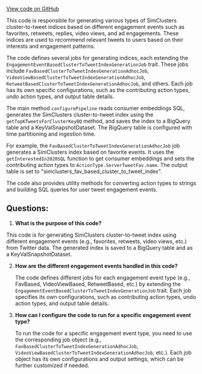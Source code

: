 [View code on GitHub](https://github.com/misbahsy/the-algorithm/src/scala/com/twitter/simclusters_v2/scio/bq_generation/simclusters_index_generation/EngagementEventBasedClusterToTweetIndexGenerationJob.scala)

This code is responsible for generating various types of SimClusters cluster-to-tweet indices based on different engagement events such as favorites, retweets, replies, video views, and ad engagements. These indices are used to recommend relevant tweets to users based on their interests and engagement patterns.

The code defines several jobs for generating indices, each extending the `EngagementEventBasedClusterToTweetIndexGenerationJob` trait. These jobs include `FavBasedClusterToTweetIndexGenerationAdhocJob`, `VideoViewBasedClusterToTweetIndexGenerationAdhocJob`, `RetweetBasedClusterToTweetIndexGenerationAdhocJob`, and others. Each job has its own specific configurations, such as the contributing action types, undo action types, and output table details.

The main method `configurePipeline` reads consumer embeddings SQL, generates the SimClusters cluster-to-tweet index using the `getTopKTweetsForClusterKeyBQ` method, and saves the index to a BigQuery table and a KeyValSnapshotDataset. The BigQuery table is configured with time partitioning and ingestion time.

For example, the `FavBasedClusterToTweetIndexGenerationAdhocJob` job generates a SimClusters index based on favorite events. It uses the `getInterestedIn2020SQL` function to get consumer embeddings and sets the contributing action types to `ActionType.ServerTweetFav.name`. The output table is set to "simclusters_fav_based_cluster_to_tweet_index".

The code also provides utility methods for converting action types to strings and building SQL queries for user tweet engagement events.
## Questions: 
 1. **What is the purpose of this code?**

   This code is for generating SimClusters cluster-to-tweet index using different engagement events (e.g., favorites, retweets, video views, etc.) from Twitter data. The generated index is saved to a BigQuery table and as a KeyValSnapshotDataset.

2. **How are the different engagement events handled in this code?**

   The code defines different jobs for each engagement event type (e.g., FavBased, VideoViewBased, RetweetBased, etc.) by extending the `EngagementEventBasedClusterToTweetIndexGenerationJob` trait. Each job specifies its own configurations, such as contributing action types, undo action types, and output table details.

3. **How can I configure the code to run for a specific engagement event type?**

   To run the code for a specific engagement event type, you need to use the corresponding job object (e.g., `FavBasedClusterToTweetIndexGenerationAdhocJob`, `VideoViewBasedClusterToTweetIndexGenerationAdhocJob`, etc.). Each job object has its own configurations and output settings, which can be further customized if needed.